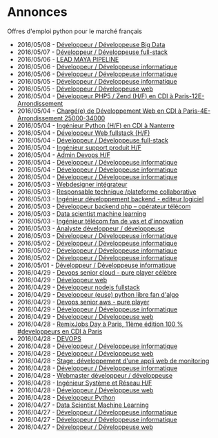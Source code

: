 # Annonces

Offres d'emploi python pour le marché français

* 2016/05/08 - [Développeur / Développeuse Big Data](http://pyjobs.fr/job/1900/developpeur-developpeuse-big-data "Développeur / Développeuse Big Data")
* 2016/05/07 - [Développeur / Développeuse full-stack](http://pyjobs.fr/job/1899/developpeur-developpeuse-full-stack "Développeur / Développeuse full-stack")
* 2016/05/06 - [LEAD MAYA PIPELINE](http://pyjobs.fr/job/1894/lead-maya-pipeline "LEAD MAYA PIPELINE")
* 2016/05/06 - [Développeur / Développeuse informatique](http://pyjobs.fr/job/1895/developpeur-developpeuse-informatique "Développeur / Développeuse informatique")
* 2016/05/06 - [Développeur / Développeuse informatique](http://pyjobs.fr/job/1893/developpeur-developpeuse-informatique "Développeur / Développeuse informatique")
* 2016/05/05 - [Développeur / Développeuse informatique](http://pyjobs.fr/job/1891/developpeur-developpeuse-informatique "Développeur / Développeuse informatique")
* 2016/05/05 - [Développeur / Développeuse web](http://pyjobs.fr/job/1892/developpeur-developpeuse-web "Développeur / Développeuse web")
* 2016/05/04 - [Développeur PHP5 / Zend (H/F) en CDI à Paris-12E-Arrondissement](http://pyjobs.fr/job/1884/developpeur-php5-zend-h-f-en-cdi-a-paris-12e-arrondissement "Développeur PHP5 / Zend (H/F) en CDI à Paris-12E-Arrondissement")
* 2016/05/04 - [Chargé(e) de Développement Web en CDI à Paris-4E-Arrondissement 25000-34000](http://pyjobs.fr/job/1885/charge-e-de-developpement-web-en-cdi-a-paris-4e-arrondissement-25000-34000 "Chargé(e) de Développement Web en CDI à Paris-4E-Arrondissement 25000-34000")
* 2016/05/04 - [Ingénieur Python (H/F) en CDI à Nanterre](http://pyjobs.fr/job/1880/ingenieur-python-h-f-en-cdi-a-nanterre "Ingénieur Python (H/F) en CDI à Nanterre")
* 2016/05/04 - [Développeur Web fullstack (H/F)](http://pyjobs.fr/job/1881/developpeur-web-fullstack-h-f "Développeur Web fullstack (H/F)")
* 2016/05/04 - [Développeur / Développeuse full-stack](http://pyjobs.fr/job/1889/developpeur-developpeuse-full-stack "Développeur / Développeuse full-stack")
* 2016/05/04 - [Ingénieur support produit H/F](http://pyjobs.fr/job/1883/ingenieur-support-produit-h-f "Ingénieur support produit H/F")
* 2016/05/04 - [Admin Devops H/F](http://pyjobs.fr/job/1886/admin-devops-h-f "Admin Devops H/F")
* 2016/05/04 - [Développeur / Développeuse informatique](http://pyjobs.fr/job/1897/developpeur-developpeuse-informatique "Développeur / Développeuse informatique")
* 2016/05/04 - [Développeur / Développeuse informatique](http://pyjobs.fr/job/1888/developpeur-developpeuse-informatique "Développeur / Développeuse informatique")
* 2016/05/04 - [Développeur / Développeuse informatique](http://pyjobs.fr/job/1887/developpeur-developpeuse-informatique "Développeur / Développeuse informatique")
* 2016/05/03 - [Webdesigner intégrateur](http://pyjobs.fr/job/1876/webdesigner-integrateur "Webdesigner intégrateur")
* 2016/05/03 - [Responsable technique /plateforme collaborative](http://pyjobs.fr/job/1878/responsable-technique-plateforme-collaborative "Responsable technique /plateforme collaborative")
* 2016/05/03 - [Ingénieur développement backend - editeur logiciel](http://pyjobs.fr/job/1877/ingenieur-developpement-backend-editeur-logiciel "Ingénieur développement backend - editeur logiciel")
* 2016/05/03 - [Développeur backend php – opérateur télécom](http://pyjobs.fr/job/1873/developpeur-backend-php-operateur-telecom "Développeur backend php – opérateur télécom")
* 2016/05/03 - [Data scientist machine learning](http://pyjobs.fr/job/1875/data-scientist-machine-learning "Data scientist machine learning")
* 2016/05/03 - [Ingénieur télécom fan de vas et d'innovation](http://pyjobs.fr/job/1874/ingenieur-telecom-fan-de-vas-et-dinnovation "Ingénieur télécom fan de vas et d'innovation")
* 2016/05/03 - [Analyste développeur / développeuse](http://pyjobs.fr/job/1890/analyste-developpeur-developpeuse "Analyste développeur / développeuse")
* 2016/05/03 - [Développeur / Développeuse informatique](http://pyjobs.fr/job/1896/developpeur-developpeuse-informatique "Développeur / Développeuse informatique")
* 2016/05/02 - [Développeur / Développeuse informatique](http://pyjobs.fr/job/1872/developpeur-developpeuse-informatique "Développeur / Développeuse informatique")
* 2016/05/02 - [Développeur / Développeuse informatique](http://pyjobs.fr/job/1871/developpeur-developpeuse-informatique "Développeur / Développeuse informatique")
* 2016/05/02 - [Développeur / Développeuse informatique](http://pyjobs.fr/job/1879/developpeur-developpeuse-informatique "Développeur / Développeuse informatique")
* 2016/05/01 - [Développeur / Développeuse informatique](http://pyjobs.fr/job/1898/developpeur-developpeuse-informatique "Développeur / Développeuse informatique")
* 2016/04/29 - [Devops senior cloud - pure player célèbre](http://pyjobs.fr/job/1859/devops-senior-cloud-pure-player-celebre "Devops senior cloud - pure player célèbre")
* 2016/04/29 - [Développeur web](http://pyjobs.fr/job/1863/developpeur-web "Développeur web")
* 2016/04/29 - [Développeur nodejs fullstack](http://pyjobs.fr/job/1862/developpeur-nodejs-fullstack "Développeur nodejs fullstack")
* 2016/04/29 - [Developpeur (euse) python libre fan d'algo](http://pyjobs.fr/job/1861/developpeur-euse-python-libre-fan-dalgo "Developpeur (euse) python libre fan d'algo")
* 2016/04/29 - [Devops senior aws - pure player](http://pyjobs.fr/job/1860/devops-senior-aws-pure-player "Devops senior aws - pure player")
* 2016/04/29 - [Développeur / Développeuse informatique](http://pyjobs.fr/job/1865/developpeur-developpeuse-informatique "Développeur / Développeuse informatique")
* 2016/04/29 - [Développeur / Développeuse web](http://pyjobs.fr/job/1864/developpeur-developpeuse-web "Développeur / Développeuse web")
* 2016/04/28 - [RemixJobs Day à Paris, 11ème édition 100 % #developpeurs en CDI à Paris](http://pyjobs.fr/job/1830/remixjobs-day-a-paris-11eme-edition-100-developpeurs-en-cdi-a-paris "RemixJobs Day à Paris, 11ème édition 100 % #developpeurs en CDI à Paris")
* 2016/04/28 - [DEVOPS](http://pyjobs.fr/job/1850/devops "DEVOPS")
* 2016/04/28 - [Développeur / Développeuse informatique](http://pyjobs.fr/job/1867/developpeur-developpeuse-informatique "Développeur / Développeuse informatique")
* 2016/04/28 - [Développeur / Développeuse web](http://pyjobs.fr/job/1866/developpeur-developpeuse-web "Développeur / Développeuse web")
* 2016/04/28 - [Stage: développement d'une appli web de monitoring](http://pyjobs.fr/job/1857/stage-developpement-dune-appli-web-de-monitoring "Stage: développement d'une appli web de monitoring")
* 2016/04/28 - [Développeur / Développeuse informatique](http://pyjobs.fr/job/1856/developpeur-developpeuse-informatique "Développeur / Développeuse informatique")
* 2016/04/28 - [Webmaster développeur / développeuse](http://pyjobs.fr/job/1854/webmaster-developpeur-developpeuse "Webmaster développeur / développeuse")
* 2016/04/28 - [Ingénieur Système et Réseau H/F](http://pyjobs.fr/job/1851/ingenieur-systeme-et-reseau-h-f "Ingénieur Système et Réseau H/F")
* 2016/04/28 - [Développeur / Développeuse web](http://pyjobs.fr/job/1868/developpeur-developpeuse-web "Développeur / Développeuse web")
* 2016/04/28 - [Développeur Python](http://pyjobs.fr/job/1855/developpeur-python "Développeur Python")
* 2016/04/27 - [Data Scientist Machine Learning](http://pyjobs.fr/job/1846/data-scientist-machine-learning "Data Scientist Machine Learning")
* 2016/04/27 - [Développeur / Développeuse informatique](http://pyjobs.fr/job/1848/developpeur-developpeuse-informatique "Développeur / Développeuse informatique")
* 2016/04/27 - [Développeur / Développeuse informatique](http://pyjobs.fr/job/1869/developpeur-developpeuse-informatique "Développeur / Développeuse informatique")
* 2016/04/27 - [Développeur / Développeuse web](http://pyjobs.fr/job/1853/developpeur-developpeuse-web "Développeur / Développeuse web")

